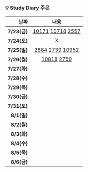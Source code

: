 ### 💡 Study Diary 주은  

|날짜|내용|
|------:|:---:|
|**7/23(금)**|[10171](https://www.acmicpc.net/problem/10171)  [10718](https://www.acmicpc.net/problem/10718)   [2557](https://www.acmicpc.net/problem/2557)|
|**7/24(토)**|X|
|**7/25(일)**|[2884](https://www.acmicpc.net/problem/2884)   [2739](https://www.acmicpc.net/problem/2739)   [10952](https://www.acmicpc.net/problem/10952)|
|**7/26(월)**|[10818](https://www.acmicpc.net/problem/10818)   [2750](https://www.acmicpc.net/problem/2750)|
|**7/27(화)**||
|**7/28(수)**||
|**7/29(목)**||
|**7/30(금)**||
|**7/31(토)**||
|**8/1(일)**||
|**8/2(월)**||
|**8/3(화)**||
|**8/4(수)**||
|**8/5(목)**||
|**8/6(금)**||
